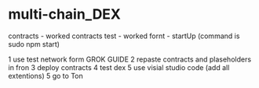 # multi-chain_DEX

contracts - worked 
contracts test - worked
fornt - startUp (command is sudo npm start)

1 use test network form GROK GUIDE
2 repaste contracts and plaseholders in fron
3 deploy contracts
4 test dex
5 use visial studio code (add all extentions)
5 go to Ton 